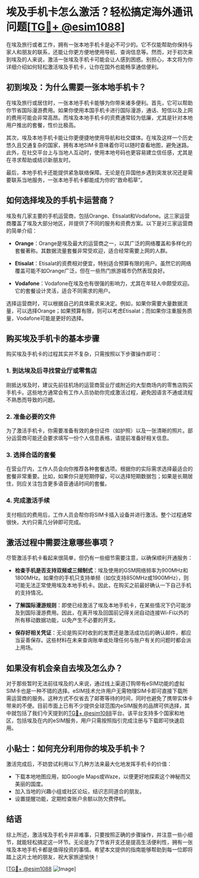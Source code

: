 # 埃及手机卡怎么激活？轻松搞定海外通讯问题[[TG💪+ @esim1088](https://t.me/s/esim1088)]

在埃及旅行或者工作，拥有一张本地手机卡是必不可少的。它不仅能帮助你保持与家人和朋友的联系，还能让你更方便地使用导航、查询信息等。然而，对于初次来到埃及的人来说，激活一张埃及手机卡可能会让人感到困惑。别担心，本文将为你详细介绍如何轻松激活埃及手机卡，让你在国外也能畅享通信便利。

## 初到埃及：为什么需要一张本地手机卡？

在埃及旅行或居住时，一张本地手机卡能够为你带来诸多便利。首先，它可以帮助你节省国际漫游费用。如果你使用本国手机卡进行国际漫游，通话、短信以及上网的费用可能会非常高昂。而埃及本地手机卡的资费通常较为低廉，尤其是针对本地用户推出的套餐，性价比极高。

其次，埃及本地手机卡能让你更便捷地使用导航和社交媒体。在埃及这样一个历史悠久且交通复杂的国家，拥有本地SIM卡意味着你可以随时查看地图，避免迷路。此外，在社交平台上与当地人互动时，使用本地号码也更容易建立信任感，尤其是在寻求帮助或结识新朋友时。

最后，本地手机卡还能提供紧急联络保障。无论是在异国他乡遇到突发状况还是需要联系当地服务，一张本地手机卡都能成为你的“救命稻草”。

## 如何选择埃及的手机卡运营商？

埃及有几家主要的手机运营商，包括Orange、Etisalat和Vodafone。这三家运营商覆盖了埃及大部分地区，并提供了不同的服务和资费方案。以下是对三家运营商的简单介绍：

- **Orange**：Orange是埃及最大的运营商之一，以其广泛的网络覆盖和多样化的套餐著称。其数据流量套餐非常受欢迎，适合经常需要上网的人群。
  
- **Etisalat**：Etisalat的资费相对便宜，特别适合预算有限的用户。虽然它的网络覆盖可能不如Orange广泛，但在一些热门旅游城市仍然表现良好。

- **Vodafone**：Vodafone在埃及也有很强的影响力，尤其在年轻人中颇受欢迎。它的套餐设计灵活，适合不同需求的用户。

选择运营商时，可以根据自己的具体需求来决定。例如，如果你需要大量数据流量，可以选择Orange；如果预算有限，则可以考虑Etisalat；而如果你注重服务质量，Vodafone可能是更好的选择。

## 购买埃及手机卡的基本步骤

购买埃及手机卡的过程其实并不复杂，只需按照以下步骤操作即可：

### 1. 到达埃及后寻找营业厅或零售店
刚抵达埃及时，建议先前往机场的运营商营业厅或附近的大型商场内的零售店购买手机卡。这些地方通常会有工作人员协助你完成激活过程，避免因语言不通或流程不熟悉而导致的问题。

### 2. 准备必要的文件
为了激活手机卡，你需要准备有效的身份证件（如护照）以及一张清晰的照片。部分运营商可能还会要求填写一份个人信息表格，请提前准备好相关信息。

### 3. 选择合适的套餐
在营业厅内，工作人员会向你推荐各种套餐选项。根据你的实际需求选择最适合的套餐非常重要。比如，如果你只是短期停留，可以选择短期数据包；如果是长期居住，则应关注包含更多语音通话时间的套餐。

### 4. 完成激活手续
支付相应的费用后，工作人员会帮你将SIM卡插入设备并进行激活。整个过程通常很快，大约只需几分钟即可完成。

## 激活过程中需要注意哪些事项？

尽管激活手机卡看起来很简单，但仍有一些细节需要注意，以确保顺利开通服务：

- **检查手机是否支持双频或三频制式**：埃及使用的GSM网络频率为900MHz和1800MHz。如果你的手机只支持单频（如仅支持850MHz或1900MHz），则可能无法正常使用埃及本地手机卡。因此，在购买之前最好确认一下自己手机的支持情况。

- **了解国际漫游规则**：即使已经激活了埃及本地手机卡，在某些情况下仍可能涉及到国际漫游费用。因此，在离开埃及回国前记得关闭自动连接Wi-Fi以外的所有移动数据功能，以免产生不必要的开支。

- **保存好相关凭证**：无论是购买时收到的发票还是激活成功后的确认邮件，都应当妥善保存。这些材料在未来查询账单或处理任何与账户有关的问题时都会派上用场。

## 如果没有机会亲自去埃及怎么办？

对于那些暂时无法前往埃及的人来说，通过线上渠道订购带有eSIM功能的虚拟SIM卡也是一种不错的选择。eSIM技术允许用户无需物理SIM卡即可直接下载所需运营商的服务。这种方式不仅省去了邮寄等待的时间，同时也避免了携带实体卡带来的不便。目前市面上已有不少提供全球范围内eSIM服务的品牌可供选择，其中就包括了我们今天提到的[TG💪+ @esim1088](https://t.me/s/esim1088)平台。该平台支持多个国家和地区，包括埃及在内的eSIM服务，用户只需按照指引完成注册与下载即可快速启用。

## 小贴士：如何充分利用你的埃及手机卡？

激活完成后，不妨尝试利用以下几种方法来最大化地发挥手机卡的价值：

- 下载本地地图应用，如Google Maps或Waze，以便更好地探索这个神秘而又美丽的国度。
- 加入当地的兴趣小组或社区论坛，结识志同道合的朋友。
- 设置提醒功能，定期检查账户余额以防欠费停机。

## 结语

综上所述，激活埃及手机卡并非难事，只要按照正确的步骤操作，并注意一些小细节，就能轻松搞定这一环节。无论是为了节省开支还是提高生活便利性，拥有一张埃及本地手机卡都是值得投资的事情。希望本文提供的指南能够帮助到每一位即将踏上这片土地的朋友，祝大家旅途愉快！

[[TG💪+ @esim1088](https://t.me/s/esim1088) ![Image](https://i.postimg.cc/4NQfJmqS/Snipaste-2025-05-13-00-14-12.png)]